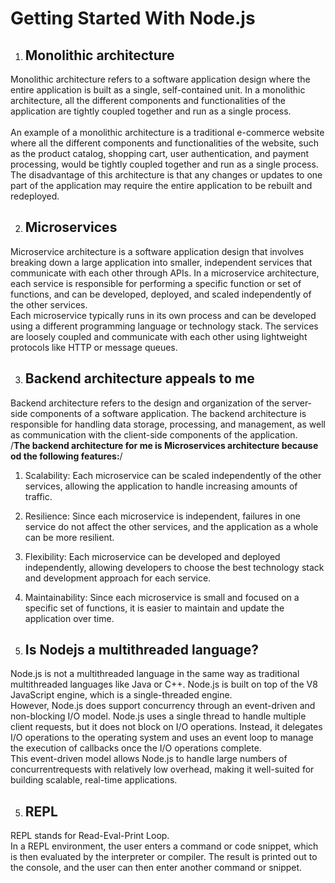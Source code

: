 # Getting Started With Node.js

1.  <h2> Monolithic architecture</h2>
Monolithic architecture refers to a software application design where the entire application is built as a single, self-contained unit. In a  monolithic architecture, all the different components and functionalities of the application are tightly coupled together and run as a single process.<br>
 <br> 
    An  example of a monolithic architecture is a traditional e-commerce website  where all the different components and functionalities of the  website, such as the product catalog, shopping cart, user authentication, and payment processing, would be tightly coupled together and run as a single process.<br>
The disadvantage of this architecture is that any changes or updates to one part of the application may require the entire application to be rebuilt and redeployed.<br>

2.  <h2>Microservices </h2>
Microservice architecture is a software application design that involves breaking down a large application into smaller, independent services that communicate with each other through APIs. In a microservice architecture, each service is responsible for performing a specific function or set of functions, and can be developed, deployed, and scaled independently of the other services.<br>
Each microservice typically runs in its own process and can be developed using a different programming language or technology stack. The services are loosely coupled and communicate with each other using lightweight protocols like HTTP or message queues.<br>

3.  <h2>Backend architecture appeals to me</h2>
Backend architecture refers to the design and organization of the server-side components of a software application. The backend architecture is responsible for handling data storage, processing, and management, as well as communication with the client-side components of the application.<br>
/**The backend architecture for me is Microservices architecture because od the following features:**/
1. Scalability: Each microservice can be scaled independently of the other services, allowing the application to handle increasing amounts of traffic.<br>
3. Resilience: Since each microservice is independent, failures in one service do not affect the other services, and the application as a whole can be more resilient.<br>

3.  Flexibility: Each microservice can be developed and deployed independently, allowing developers to choose the best technology stack and development approach for each service.<br>

4.  Maintainability: Since each microservice is small and focused on a specific set of functions, it is easier to maintain and update the application over time. <br>

4.  <h2>Is Nodejs a multithreaded language?</h2>
Node.js is not a multithreaded language in the same way as traditional multithreaded languages like Java or C++. Node.js is built on top of the V8 JavaScript engine, which is a single-threaded engine.<br>
However, Node.js does support concurrency through an event-driven and non-blocking I/O model. Node.js uses a single thread to handle multiple client requests, but it does not block on I/O operations. Instead, it delegates I/O operations to the operating system and uses an event loop to manage the execution of callbacks once the I/O operations complete.
<br>
This event-driven model allows Node.js to handle large numbers of concurrentrequests with relatively low overhead, making it well-suited for building scalable, real-time applications.<br>

5.  <h2>REPL</h2>
REPL stands for Read-Eval-Print Loop. <br>
In a REPL environment, the user enters a command or code snippet, which is then evaluated by the interpreter or compiler. The result is printed out to the console, and the user can then enter another command or snippet.<br>